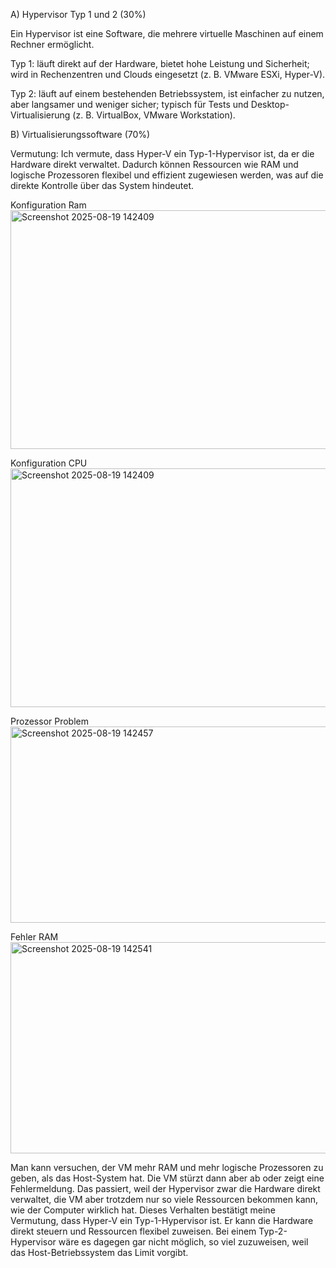 A) Hypervisor Typ 1 und 2 (30%)


Ein Hypervisor ist eine Software, die mehrere virtuelle Maschinen auf einem Rechner ermöglicht.

Typ 1: läuft direkt auf der Hardware, bietet hohe Leistung und Sicherheit; wird in Rechenzentren und Clouds eingesetzt (z. B. VMware ESXi, Hyper-V).

Typ 2: läuft auf einem bestehenden Betriebssystem, ist einfacher zu nutzen, aber langsamer und weniger sicher; typisch für Tests und Desktop-Virtualisierung (z. B. VirtualBox, VMware Workstation).


B) Virtualisierungssoftware (70%)

Vermutung: Ich vermute, dass Hyper-V ein Typ-1-Hypervisor ist, da er die Hardware direkt verwaltet. Dadurch können Ressourcen wie RAM und logische Prozessoren flexibel und effizient zugewiesen werden, was auf die direkte Kontrolle über das System hindeutet.

Konfiguration Ram
<img width="899" height="382" alt="Screenshot 2025-08-19 142409" src="https://github.com/user-attachments/assets/8c5312e3-e906-4ac9-ab87-fffe0b448b23" />

Konfiguration CPU
<img width="899" height="382" alt="Screenshot 2025-08-19 142409" src="https://github.com/user-attachments/assets/1d3fb1c9-b7af-4719-8975-42f81fc2ab1f" />


Prozessor Problem
<img width="615" height="314" alt="Screenshot 2025-08-19 142457" src="https://github.com/user-attachments/assets/f401845b-833d-4243-ab27-023f3a143981" />

Fehler RAM
<img width="597" height="338" alt="Screenshot 2025-08-19 142541" src="https://github.com/user-attachments/assets/71768ed9-9b44-44cc-965f-87c373c283b0" />

Man kann versuchen, der VM mehr RAM und mehr logische Prozessoren zu geben, als das Host-System hat. Die VM stürzt dann aber ab oder zeigt eine Fehlermeldung. Das passiert, weil der Hypervisor zwar die Hardware direkt verwaltet, die VM aber trotzdem nur so viele Ressourcen bekommen kann, wie der Computer wirklich hat. Dieses Verhalten bestätigt meine Vermutung, dass Hyper-V ein Typ-1-Hypervisor ist. Er kann die Hardware direkt steuern und Ressourcen flexibel zuweisen. Bei einem Typ-2-Hypervisor wäre es dagegen gar nicht möglich, so viel zuzuweisen, weil das Host-Betriebssystem das Limit vorgibt.







